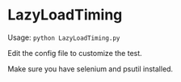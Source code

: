 # LazyLoadTiming

Usage: `python LazyLoadTiming.py`

Edit the config file to customize the test.

Make sure you have selenium and psutil installed.
